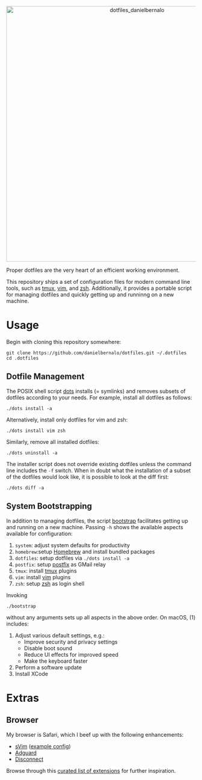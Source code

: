 <p align="center">
<img width="680" alt="dotfiles_danielbernalo" src="https://user-images.githubusercontent.com/6456015/56466248-7dc16e00-63e5-11e9-8246-ab412a02f810.png"></p>

Proper dotfiles are the very heart of an efficient working environment.

This repository ships a set of configuration files for modern command line
tools, such as [tmux][tmux], [vim][vim], and [zsh][zsh]. Additionally, it
provides a portable script for managing dotfiles and quickly getting up and
runninng on a new machine.

Usage
=====

Begin with cloning this repository somewhere:

    git clone https://github.com/danielbernalo/dotfiles.git ~/.dotfiles
    cd .dotfiles

Dotfile Management
------------------

The POSIX shell script [dots](dots) installs (= symlinks) and removes subsets
of dotfiles according to your needs. For example, install all dotfiles as
follows:

    ./dots install -a

Alternatively, install only dotfiles for vim and zsh:

    ./dots install vim zsh

Similarly, remove all installed dotfiles:

    ./dots uninstall -a

The installer script does not override existing dotfiles unless the command
line includes the `-f` switch. When in doubt what the installation of a subset
of the dotfiles would look like, it is possible to look at the diff first:

    ./dots diff -a

System Bootstrapping
--------------------

In addition to managing dotfiles, the script [bootstrap](bootstrap) facilitates
getting up and running on a new machine. Passing `-h` shows the available
aspects available for configuration:

1. `system`: adjust system defaults for productivity
1. `homebrew`:setup [Homebrew][homebrew] and install bundled packages
1. `dotfiles`: setup dotfiles via `./dots install -a`
1. `postfix`: setup [postfix][postfix] as GMail relay
1. `tmux`: install [tmux][tmux] plugins
1. `vim`: install [vim][vim] plugins
1. `zsh`: setup [zsh][zsh] as login shell

Invoking

    ./bootstrap

without any arguments sets up all aspects in the above order. On macOS, (1)
includes:

1. Adjust various default settings, e.g.:
   - Improve security and privacy settings
   - Disable boot sound
   - Reduce UI effects for improved speed
   - Make the keyboard faster
2. Perform a software update
3. Install XCode

Extras
======

Browser
-------

My browser is Safari, which I beef up with the following enhancements:

- [sVim](https://github.com/flipxfx/sVim) ([example config][svim-config])
- [Adguard](https://adguard.com/en/article/adblock-adguard-safari.html)
- [Disconnect](https://disconnect.me)

Browse through this [curated list of extensions][safari-extensions] for further
inspiration.

[homebrew]: https://brew.sh
[postfix]: http://www.postfix.org
[tmux]: https://github.com/tmux/tmux
[vim]: http://www.vim.org
[zsh]: http://www.zsh.org
[svim-config]: https://gist.github.com/nikitavoloboev/c26e6a05e4e426e0542e55b7513b581c
[safari-extensions]: https://github.com/learn-anything/safari-extensions
